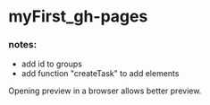 # myFirst_gh-pages

### notes:

- add id to groups
- add function "createTask" to add elements

Opening preview in a browser allows better preview.